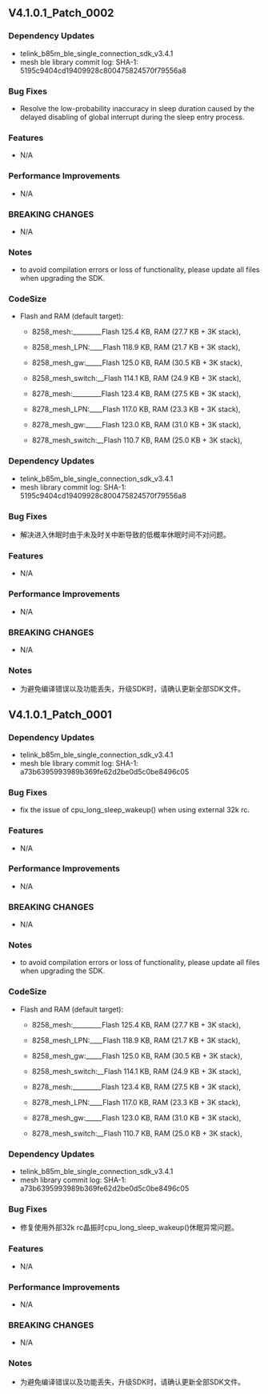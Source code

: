 ## V4.1.0.1_Patch_0002

### Dependency Updates

* telink_b85m_ble_single_connection_sdk_v3.4.1
* mesh ble library commit log: SHA-1: 5195c9404cd19409928c800475824570f79556a8

### Bug Fixes

* Resolve the low-probability inaccuracy in sleep duration caused by the delayed disabling of global interrupt during the sleep entry process.

### Features

* N/A

### Performance Improvements

* N/A

### BREAKING CHANGES

* N/A

### Notes

* to avoid compilation errors or loss of functionality, please update all files when upgrading the SDK.

### CodeSize

* Flash and RAM (default target):
  - 8258_mesh:_________Flash 125.4 KB, RAM (27.7 KB + 3K stack),
  - 8258_mesh_LPN:____Flash 118.9 KB, RAM (21.7 KB + 3K stack),
  - 8258_mesh_gw:_____Flash 125.0 KB, RAM (30.5 KB + 3K stack),
  - 8258_mesh_switch:__Flash 114.1 KB, RAM (24.9 KB + 3K stack),
  
  - 8278_mesh:_________Flash 123.4 KB, RAM (27.5 KB + 3K stack),
  - 8278_mesh_LPN:____Flash 117.0 KB, RAM (23.3 KB + 3K stack),
  - 8278_mesh_gw:_____Flash 123.0 KB, RAM (31.0 KB + 3K stack),
  - 8278_mesh_switch:__Flash 110.7 KB, RAM (25.0 KB + 3K stack),


### Dependency Updates

* telink_b85m_ble_single_connection_sdk_v3.4.1
* mesh library commit log: SHA-1: 5195c9404cd19409928c800475824570f79556a8

### Bug Fixes

* 解决进入休眠时由于未及时关中断导致的低概率休眠时间不对问题。

### Features

* N/A

### Performance Improvements

* N/A

### BREAKING CHANGES

* N/A

### Notes

* 为避免编译错误以及功能丢失，升级SDK时，请确认更新全部SDK文件。


## V4.1.0.1_Patch_0001

### Dependency Updates

* telink_b85m_ble_single_connection_sdk_v3.4.1
* mesh ble library commit log: SHA-1: a73b6395993989b369fe62d2be0d5c0be8496c05

### Bug Fixes

* fix the issue of cpu_long_sleep_wakeup() when using external 32k rc.

### Features

* N/A

### Performance Improvements

* N/A

### BREAKING CHANGES

* N/A

### Notes

* to avoid compilation errors or loss of functionality, please update all files when upgrading the SDK.

### CodeSize

* Flash and RAM (default target):
  - 8258_mesh:_________Flash 125.4 KB, RAM (27.7 KB + 3K stack),
  - 8258_mesh_LPN:____Flash 118.9 KB, RAM (21.7 KB + 3K stack),
  - 8258_mesh_gw:_____Flash 125.0 KB, RAM (30.5 KB + 3K stack),
  - 8258_mesh_switch:__Flash 114.1 KB, RAM (24.9 KB + 3K stack),
  
  - 8278_mesh:_________Flash 123.4 KB, RAM (27.5 KB + 3K stack),
  - 8278_mesh_LPN:____Flash 117.0 KB, RAM (23.3 KB + 3K stack),
  - 8278_mesh_gw:_____Flash 123.0 KB, RAM (31.0 KB + 3K stack),
  - 8278_mesh_switch:__Flash 110.7 KB, RAM (25.0 KB + 3K stack),


### Dependency Updates

* telink_b85m_ble_single_connection_sdk_v3.4.1
* mesh library commit log: SHA-1: a73b6395993989b369fe62d2be0d5c0be8496c05

### Bug Fixes

* 修复使用外部32k rc晶振时cpu_long_sleep_wakeup()休眠异常问题。

### Features

* N/A

### Performance Improvements

* N/A

### BREAKING CHANGES

* N/A

### Notes

* 为避免编译错误以及功能丢失，升级SDK时，请确认更新全部SDK文件。